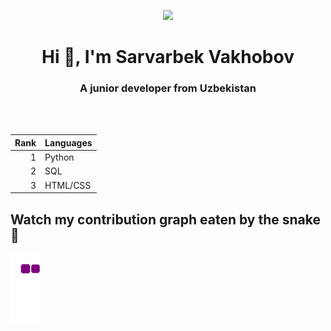 <p align="center">
  <img width="45%" height="auto" src="https://user-images.githubusercontent.com/72156168/130989446-dffc4c7e-3b3d-4177-a877-6c90e9d6e292.png" />
  </p>
<h1 align="center">Hi 👋, I'm Sarvarbek Vakhobov</h1>
<h3 align="center">A junior developer from Uzbekistan</h3>

<br>
<br>

| Rank | Languages |
|-----:|-----------|
|     1| Python    |
|     2| SQL       |
|     3| HTML/CSS  |

## Watch my contribution graph eaten by the snake🐍
![snake gif](https://github.com/SarvarVakhobov/SarvarVakhobov/blob/output/github-contribution-grid-snake.gif)
